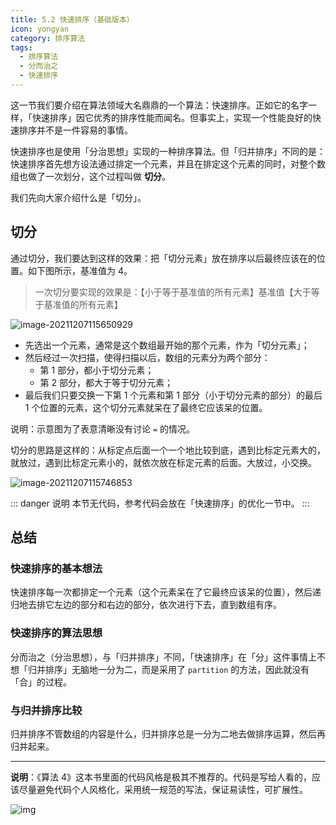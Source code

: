 ```yaml
---
title: 5.2 快速排序（基础版本）
icon: yongyan
category: 排序算法
tags:
  - 排序算法
  - 分而治之
  - 快速排序
---
```



这一节我们要介绍在算法领域大名鼎鼎的一个算法：快速排序。正如它的名字一样，「快速排序」因它优秀的排序性能而闻名。但事实上，实现一个性能良好的快速排序并不是一件容易的事情。

快速排序也是使用「分治思想」实现的一种排序算法。但「归并排序」不同的是：快速排序首先想方设法通过排定一个元素，并且在排定这个元素的同时，对整个数组也做了一次划分，这个过程叫做 **切分**。

我们先向大家介绍什么是「切分」。

## 切分

通过切分，我们要达到这样的效果：把「切分元素」放在排序以后最终应该在的位置。如下图所示，基准值为 $4$。

> 一次切分要实现的效果是：【小于等于基准值的所有元素】基准值【大于等于基准值的所有元素】

![image-20211207115650929](https://tva1.sinaimg.cn/large/008i3skNgy1gx54s40vc4j30zy0diq3m.jpg)

- 先选出一个元素，通常是这个数组最开始的那个元素，作为「切分元素」；
- 然后经过一次扫描，使得扫描以后，数组的元素分为两个部分：
  - 第 1 部分，都小于切分元素；
  - 第 2 部分，都大于等于切分元素；
- 最后我们只要交换一下第 1 个元素和第 1 部分（小于切分元素的部分）的最后 1 个位置的元素，这个切分元素就呆在了最终它应该呆的位置。

说明：示意图为了表意清晰没有讨论 `=` 的情况。

切分的思路是这样的：从标定点后面一个一个地比较到底，遇到比标定元素大的，就放过，遇到比标定元素小的，就依次放在标定元素的后面。大放过，小交换。

![image-20211207115746853](https://tva1.sinaimg.cn/large/008i3skNgy1gx54t2ovu7j30xk0u0gog.jpg)

::: danger 说明
本节无代码，参考代码会放在「快速排序」的优化一节中。
:::


## 总结

### 快速排序的基本想法

快速排序每一次都排定一个元素（这个元素呆在了它最终应该呆的位置），然后递归地去排它左边的部分和右边的部分，依次进行下去，直到数组有序。

### 快速排序的算法思想

分而治之（分治思想），与「归并排序」不同，「快速排序」在「分」这件事情上不想「归并排序」无脑地一分为二，而是采用了 `partition` 的方法，因此就没有「合」的过程。

### 与归并排序比较

归并排序不管数组的内容是什么，归并排序总是一分为二地去做排序运算，然后再归并起来。

---

**说明**：《算法 4》这本书里面的代码风格是极其不推荐的。代码是写给人看的，应该尽量避免代码个人风格化，采用统一规范的写法，保证易读性，可扩展性。

![img](https://tva1.sinaimg.cn/large/008i3skNgy1gwzk0zt130j315o0hwq7m.jpg)















